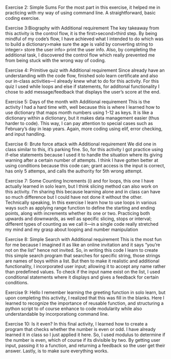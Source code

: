 

Exercise 2: Simple Sums
For the most part in this exercise, it helped me in practicing with my
way of using command line. A straightforward, basic coding exercise. 

Exercise 3:Biography with Additional requirement
The key takeaway from this activity is the control flow, it is the
first>second>third step. By being mindful of my code’s flow, I have
achieved what I intended to do which was to build a dictionary>make
sure the age is valid by converting string to integer> store the user info>
print the user info. Also, by completing the additional task, I discovered
the control flow which really prevented me from being stuck with the
wrong way of coding.

Exercise 4: Primitive quiz with Additional requirement
Since already have an understanding with the code flow, finished solo
learn certificate and also our in-class activities—I already knew what to
do for this activity. For this quiz I used while loops and else if
statements, for additonal functionality I chose to add message/feedback
that displays the user’s score at the end.

Exercise 5: Days of the month with Additional requirement
This is the activity I had a hard time with, well because this is where I
learned how to use dictionary that maps month numbers using 1-12 as
keys. It is like a dictionary within a dictionary, but it makes data
management easier (thus harder to code). This way, I can pay attention
to special cases such as February’s day in leap years. Again, more
coding using elif, error checking, and input handling.

Exercise 6: Brute force attack with Additional requirement
We did one in class similar to this, it’s parking fine. So, for this activity
I got practice using if-else statements because I used it to handle the
situation where its giving warning after a certain number of attempts. I
think I have gotten better at using conditions because this code can;
grant access is the input is correct, has only 5 attemps, and calls the
authority for 5th wrong attempt.

Exercise 7: Some Counting
Increments (i) and for loops, this one I have actually learned in solo
learn, but I think slicing method can also work on this activity. I’m
sharing this because learning alone and in class can have so much
difference but I could have not done it without the other.
Technically speaking, In this exercise I learn how to use loops in
various ways such as applying range function to define the starting and
ending points, along with increments whether its one or two. Practicing
both upwards and downwards, as well as specific slicing, stops or
interval; different types of counting as we call it—in a single code
really stretched my mind and my grasp about looping and number
manipulation


Exercise 8: Simple Search with Additional requirement
This is the most fun for me because I imagined it as like an online
invitation and it says “you’re not on the list” hence not invited. So, in
writing this code I learn to create this simple search program that
searches for specific string, those strings are names of boys within a list.
But then to make it realistic and additional functionality, I incorporated
user input; allowing it to accept any name rather than predefined values.
To check if the input name exist on the list, I used conditional
statements where it displays and gives a feedback for certain conditions.

Exercise 9: Hello
I remember learning the greeting function in solo learn, but upon
completing this activity, I realized that this was fill in the blanks. Here I
learned to recognize the importance of reusable function, and
structuring a python script to of course enhance to code modularity
while also understandable by incorporationg command line. 

Exercise 10: Is it even?
In this final activity, I learned how to create a program that checks
whether the number is even or odd. I have already learned it in class so
I just applied it here. So, I used modulus to determine if the number is
even, which of course if its divisible by two. By getting user input,
passing it to a function, and returning a feedback so the user get their
answer. Lastly, is to make sure everything works.

